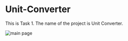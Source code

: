# Unit-Converter
This is Task 1. The name of the project is Unit Converter.


![main page](https://user-images.githubusercontent.com/112250135/232326804-f65d2b79-527c-47db-81f2-55b9df9329e7.png)

